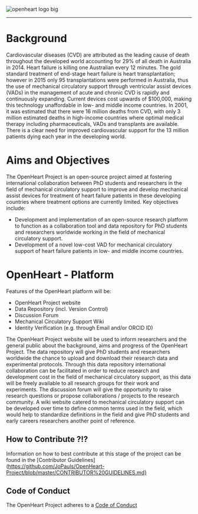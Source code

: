 ![openheart logo big](https://cloud.githubusercontent.com/assets/29052135/26570534/7620fae6-4554-11e7-8481-e0dfbe25eb17.PNG)

---

# Background
Cardiovascular diseases (CVD) are attributed as the leading cause of death throughout the developed world accounting for 29% of all death in Australia in 2014. Heart failure is killing one Australian every 12 minutes. The gold standard treatment of end-stage heart failure is heart transplantation; however in 2015 only 95 transplantations were performed in Australia, thus the use of mechanical circulatory support through ventricular assist devices (VADs) in the management of acute and chronic CVD is rapidly and continuously expanding. Current devices cost upwards of $100,000, making this technology unaffordable in low- and middle income countries. In 2001, it was estimated that there were 16 million deaths from CVD, with only 3 million estimated deaths in high-income countries where optimal medical therapy including pharmaceuticals, VADs and transplants are available. There is a clear need for improved cardiovascular support for the 13 million patients dying each year in the developing world.


# Aims and Objectives

The OpenHeart Project is an open-source project aimed at fostering international collaboration between PhD students and researchers in the field of mechanical circulatory support to improve and develop mechanical assist devices for treatment of heart failure patients in these developing countries where treatment options are currently limited. Key objectives include:

*	Development and implementation of an open-source research platform to function as a collaboration tool and data repository for PhD students and researchers worldwide working in the field of mechanical circulatory support.
*	Development of a novel low-cost VAD for mechanical circulatory support of heart failure patients in low- and middle income countries.


# OpenHeart - Platform
Features of the OpenHeart platform will be:

*	OpenHeart Project website
*	Data Repository (incl. Version Control)
*	Discussion Forum
*	Mechanical Circulatory Support Wiki
*	Identity Verification (e.g. through Email and/or ORCID ID)

The OpenHeart Project website will be used to inform researchers and the general public about the background, aims and progress of the OpenHeart Project. The data repository will give PhD students and researchers worldwide the chance to upload and download their research data and experimental protocols. Through this data repository international collaboration can be facilitated in order to reduce research and development cost in the field of mechanical circulatory support, as this data will be freely available to all research groups for their work and experiments. The discussion forum will give the opportunity to raise research questions or propose collaborations / projects to the research community. A wiki website catered to mechanical circulatory support can be developed over time to define common terms used in the field, which would help to standardize definitions in the field and give PhD students and early careers researchers another point of reference.


## How to Contribute ?!?
Information on how to best contribute at this stage of the project can be found in the [Contributor Guidelines](https://github.com/JoPauls/OpenHeart-Project/blob/master/CONTRIBUTOR%20GUIDELINES.md}


## Code of Conduct
The OpenHeart Project adheres to a [Code of Conduct](https://github.com/JoPauls/OpenHeart-Project/blob/master/CODE_OF_CONDUCT.md)

